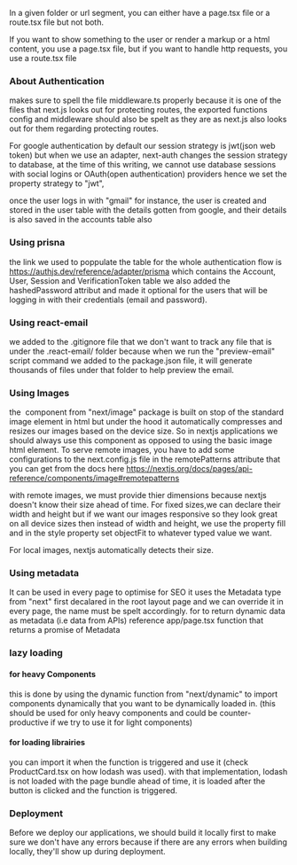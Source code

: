 In a given folder or url segment, you can either have a page.tsx file or a route.tsx file but not both.

If you want to show something to the user or render a markup or a html content, you use a page.tsx file, but if you want to handle http requests, you use a route.tsx file

### About Authentication

makes sure to spell the file middleware.ts properly because it is one of the files that next.js looks out for protecting routes, the exported functions config and middleware should also be spelt as they are as next.js also looks out for them regarding protecting routes.

For google authentication by default our session strategy is jwt(json web token) but when we use an adapter, next-auth changes the session strategy to database, at the time of this writing, we cannot use database sessions with social logins or OAuth(open authentication) providers
hence we set the property strategy to "jwt",

once the user logs in with "gmail" for instance, the user is created and stored in the user table with the details gotten from google, and their details is also saved in the accounts table also

### Using prisna

the link we used to poppulate the table for the whole authentication flow is https://authjs.dev/reference/adapter/prisma which contains the Account, User, Session and VerificationToken table
we also added the hashedPassword attribut and made it optional for the users that will be logging in with their credentials (email and password).

### Using react-email

we added to the .gitignore file that we don't want to track any file that is under the .react-email/ folder because when we run the "preview-email" script command we added to the package.json file, it will generate thousands of files under that folder to help preview the email.

### Using Images

the <Image /> component from "next/image" package is built on stop of the standard image element in html but under the hood it automatically compresses and resizes our images based on the device size. So in nextjs applications we should always use this component as opposed to using the basic image html element.
To serve remote images, you have to add some configurations to the next.config.js file in the remotePatterns attribute that you can get from the docs here https://nextjs.org/docs/pages/api-reference/components/image#remotepatterns

with remote images, we must provide thier dimensions because nextjs doesn't know their size ahead of time. For fixed sizes,we can declare their width and height but if we want our images responsive so they look great on all device sizes then instead of width and height, we use the property fill and in the style property set objectFit to whatever typed value we want.

For local images, nextjs automatically detects their size.

### Using metadata

It can be used in every page to optimise for SEO it uses the Metadata type from "next" first decalared in the root layout page and we can override it in every page, the name must be spelt accordingly. for to return dynamic data as metadata (i.e data from APIs) reference app/page.tsx function that returns a promise of Metadata

### lazy loading

#### for heavy Components

this is done by using the dynamic function from "next/dynamic" to import components dynamically that you want to be dynamically loaded in. (this should be used for only heavy components and could be counter-productive if we try to use it for light components)

#### for loading librairies

you can import it when the function is triggered and use it (check ProductCard.tsx on how lodash was used). with that implementation, lodash is not loaded with the page bundle ahead of time, it is loaded after the button is clicked and the function is triggered.

### Deployment

Before we deploy our applications, we should build it locally first to make sure we don't have any errors because if there are any errors when building locally, they'll show up during deployment.
